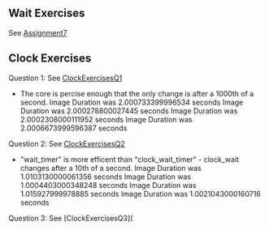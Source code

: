 ## Wait Exercises
See [Assignment7](https://github.com/EGuidry/Psych403/blob/main/Assignment7/Assignment7.py)

## Clock Exercises
Question 1: See [ClockExercisesQ1](https://github.com/EGuidry/Psych403/blob/main/Assignment7/ClockExercisesQ1.py)
- The core is percise enough that the only change is after a 1000th of a second.
 Image Duration was 2.000733399996534 seconds
 Image Duration was 2.000278800027445 seconds
 Image Duration was 2.0002308000111952 seconds
 Image Duration was 2.0006673999596387 seconds
  
Question 2: See [ClockExercisesQ2](https://github.com/EGuidry/Psych403/blob/main/Assignment7/ClockExercisesQ2.py)
- "wait_timer" is more efficent than "clock_wait_timer" - clock_wait changes after a 10th of a second.
 Image Duration was 1.0103130000061356 seconds
 Image Duration was 1.0004403000348248 seconds
 Image Duration was 1.015927999978885 seconds
 Image Duration was 1.0021043000160716 seconds
 
 Question 3: See [ClockExercisesQ3](
